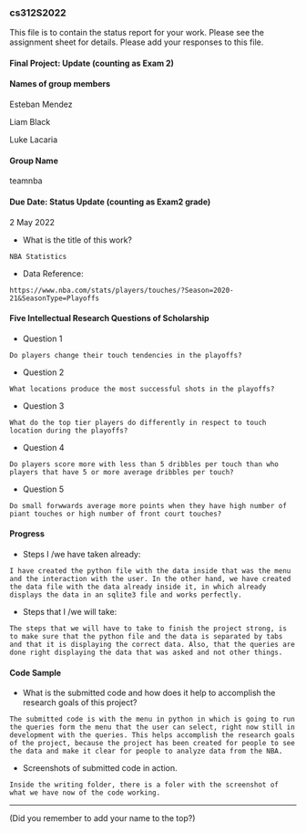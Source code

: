 ### cs312S2022

This file is to contain the status report for your work. Please see the assignment sheet for details. Please add your responses to this file.

####  Final Project: Update (counting as Exam 2)

#### Names of group members

Esteban Mendez

Liam Black

Luke Lacaria

#### Group Name

teamnba

#### Due Date: Status Update (counting as Exam2 grade)

2 May 2022


 - What is the title of this work?

 ```
 NBA Statistics
 ```

 - Data Reference:

 ```
 https://www.nba.com/stats/players/touches/?Season=2020-21&SeasonType=Playoffs
 ```
#### Five Intellectual Research Questions of Scholarship

 - Question 1

 ```
 Do players change their touch tendencies in the playoffs?
 ```

 - Question 2

 ```
 What locations produce the most successful shots in the playoffs?
 ```

 - Question 3

 ```
 What do the top tier players do differently in respect to touch location during the playoffs?
 ```

 - Question 4

 ```
 Do players score more with less than 5 dribbles per touch than who players that have 5 or more average dribbles per touch?
 ```

 - Question 5
 
 ```
 Do small forwwards average more points when they have high number of piant touches or high number of front court touches?
 ```

#### Progress

- Steps I /we have taken already:

```
I have created the python file with the data inside that was the menu and the interaction with the user. In the other hand, we have created the data file with the data already inside it, in which already displays the data in an sqlite3 file and works perfectly. 
```

- Steps that I /we will take:

```
The steps that we will have to take to finish the project strong, is to make sure that the python file and the data is separated by tabs and that it is displaying the correct data. Also, that the queries are done right displaying the data that was asked and not other things. 
```

#### Code Sample

- What is the submitted code and how does it help to accomplish the research goals of this project?

```
The submitted code is with the menu in python in which is going to run the queries form the menu that the user can select, right now still in development with the queries. This helps accomplish the research goals of the project, because the project has been created for people to see the data and make it clear for people to analyze data from the NBA. 
```

 - Screenshots of submitted code in action.

```
Inside the writing folder, there is a foler with the screenshot of what we have now of the code working. 
```


---
(Did you remember to add your name to the top?)
